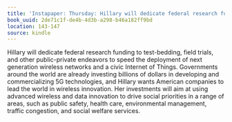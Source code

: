 ```yaml
---
title: 'Instapaper: Thursday: Hillary will dedicate federal research funding to test-beddi…'
book_uuid: 2de71c1f-de4b-4d3b-a298-b46a182ff9bd
location: 143-147
source: kindle
---
```


Hillary will dedicate federal research funding to test-bedding, field trials, and other public-private endeavors to speed the deployment of next generation wireless networks and a civic Internet of Things. Governments around the world are already investing billions of dollars in developing and commercializing 5G technologies, and Hillary wants American companies to lead the world in wireless innovation. Her investments will aim at using advanced wireless and data innovation to drive social priorities in a range of areas, such as public safety, health care, environmental management, traffic congestion, and social welfare services.